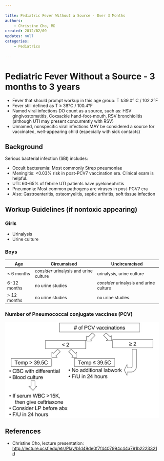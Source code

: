 ```yaml
---

title: Pediatric Fever Without a Source - Over 3 Months
authors:
    - Christine Cho, MD
created: 2012/02/09
updates: null
categories:
    - Pediatrics

---
```


# Pediatric Fever Without a Source - 3 months to 3 years

- Fever that should prompt workup in this age group: T ≥39.0&deg; C / 102.2&deg;F
- Fever still defined as T ≥ 38&deg;C / 100.4&deg;F
- Named viral infections DO count as a source, such as: HSV gingivostomatitis, Coxsackie hand-foot-mouth, RSV bronchiolitis (although UTI may present concurrently with RSV)
- Unnamed, nonspecific viral infections MAY be considered a source for vaccinated, well-appearing child (especially with sick contacts)

## Background

Serious bacterial infection (SBI) includes:

- Occult bacteremia: Most commonly Strep pneumoniae
- Meningitis: <0.03% risk in post-PCV7 vaccination era. Clinical exam is helpful.
- UTI: 60-65% of febrile UTI patients have pyelonephritis
- Pneumonia: Most common pathogens are viruses in post-PCV7 era
- Also: Gastroenteritis, osteomyelitis, septic arthritis, soft tissue infection

## Workup Guidelines (if nontoxic appearing)

### Girls

- Urinalysis
- Urine culture

### Boys

| Age           | Circumsised           | Uncircumcised         |
|---------------|-----------------------|-----------------------|
| &le; 6 months | *consider* urinalysis and urine culture | urinalysis, urine culture |
| 6-12 months   | no urine studies      | *consider* urinalysis and urine culture |
| &gt; 12 months | no urine studies     | no urine studies |

### Number of Pneumococcal conjugate vaccines (PCV)

![](image-1.png)

## References

- Christine Cho, lecture presentation: http://lecture.ucsf.edu/ets/Play/b1d49de0f7f4407994c44a791b2223321d


